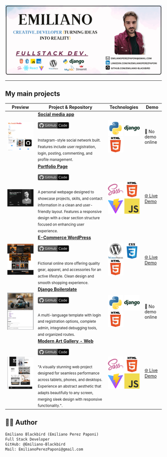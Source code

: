 <!-- Banner -->
<p align="center">
  <a href="https://github.com/Emiliano-Blackbird">
    <img src="banner/github-banner-2025.png" alt="My banner">
  </a>
</p>

---

## My main projects

| Preview | Project & Repository | Technologies | Demo |
|--------|---------|--------------|------|
| <img src="preview-img/preview-social-media.png" width="320"/> | [**Social media app**](https://github.com/Emiliano-Blackbird/My-social-media-project) <br><br> [<img src="icons/GitHub-gray_ Code.svg" width="100px"/>](https://github.com/Emiliano-Blackbird/My-social-media-project) <br> <sub><br>Instagram-style social network built. Features include user registration, login, posting, commenting, and profile management.</sub> | <img src="icons/python-original.svg" width="50"/> <img src="icons/django-plain-wordmark.svg" width="50"/> <img src="icons/HTML5.svg" width="50"/> | 🚫 No demo online |
| <img src="preview-img/preview-porfolio.png" width="320"/> | [**Portfolio Page**](https://github.com/Emiliano-Blackbird/Page-portfolio-project) <br><br> [<img src="icons/GitHub-gray_ Code.svg" width="100px"/>](https://github.com/Emiliano-Blackbird/Page-portfolio-project) <br> <sub><br>A personal webpage designed to showcase projects, skills, and contact information in a clean and user-friendly layout. Features a responsive design with a clear section structure focused on enhancing user experience.</sub> | <img src="icons/sass-original.svg" width="50"/> <img src="icons/HTML5.svg" width="50"/> <img src="icons/vitejs-original.svg" width="50"/> <img src="icons/javascript-original.svg" width="50"/> | [🌐 Live Demo](https://emiliano-blackbird.github.io/Page-portfolio-project/) |
| <img src="preview-img/preview-wordpress-page.png" width="320"/> | [**E-Commerce WordPress**](https://github.com/Emiliano-Blackbird/Wordpress-Page-Blackbird-Sports) <br><br> [<img src="icons/GitHub-gray_ Code.svg" width="100px"/>](https://github.com/Emiliano-Blackbird/Wordpress-Page-Blackbird-Sports) <br> <sub><br>Fictional online store offering quality gear, apparel, and accessories for an active lifestyle. Clean design and smooth shopping experience.</sub> | <img src="icons/wordpress-original.svg" width="50"/> <img src="icons/CSS3.svg" width="50"/> <img src="icons/HTML5.svg" width="50"/> | [🌐 Live Demo](https://mediumpurple-locust-947874.hostingersite.com/) |
| <img src="preview-img/preview-django-boilerplate.png" width="320"/> | [**Django Boilerplate**](https://github.com/Emiliano-Blackbird/Plantilla-Django-Terminada) <br><br> [<img src="icons/GitHub-gray_ Code.svg" width="100px"/>](https://github.com/Emiliano-Blackbird/Plantilla-Django-Terminada) <br> <sub><br>A multi-language template with login and registration options, complete admin, integrated debugging tools, and organized routes.</sub> | <img src="icons/python-original.svg" width="50"/> <img src="icons/django-plain-wordmark.svg" width="50"/> <img src="icons/HTML5.svg" width="50"/> | 🚫 No demo online |
| <img src="preview-img/preview-modern-art-gallery.png" width="320"/> | [**Modern Art Gallery - Web**](https://github.com/Emiliano-Blackbird/Modern-art-gallery) <br><br> [<img src="icons/GitHub-gray_ Code.svg" width="100px"/>](https://github.com/Emiliano-Blackbird/Modern-art-gallery) <br> <sub><br>"A visually stunning web project designed for seamless performance across tablets, phones, and desktops. Experience an abstract aesthetic that adapts beautifully to any screen, merging sleek design with responsive functionality.".</sub> | <img src="icons/sass-original.svg" width="50"/> <img src="icons/HTML5.svg" width="50"/> <img src="icons/vitejs-original.svg" width="50"/> <img src="icons/javascript-original.svg" width="50"/> | [🌐 Live Demo](https://emiliano-blackbird.github.io/Modern-art-gallery/) |

<!--
| <img src="preview-img/ejemplo.png" width="320"/> | [**Proyecto**](https://github.com/usuario/repo) <img src="icons/GitHub-gray_ Code.svg" width="65"/> <br> <sub><br>Breve descripción del proyecto.</sub> | <img src="icons/CSS3.svg" width="50"/> <img src="icons/CSS3.svg" width="50"/> | [🌐 Live Demo](https://link-demo.com) |
-->

## 👨‍💻 Author

    Emiliano Blackbird (Emiliano Perez Paponi)
    Full Stack Developer
    GitHub: @Emiliano-Blackbird
    Mail: EmilianoPerezPaponi@gmail.com
